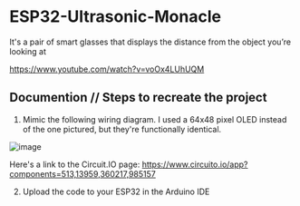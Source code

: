# ESP32-Ultrasonic-Monacle

It's a pair of smart glasses that displays the distance from the object you’re looking at

https://www.youtube.com/watch?v=voOx4LUhUQM

## Documention // Steps to recreate the project

1. Mimic the following wiring diagram. I used a 64x48 pixel OLED instead of the one pictured, but they're functionally identical.

![image](https://user-images.githubusercontent.com/27019702/165429024-f30e5e33-fa4c-496a-a7b1-71ce805893c4.png)

Here's a link to the Circuit.IO page: https://www.circuito.io/app?components=513,13959,360217,985157

2. Upload the code to your ESP32 in the Arduino IDE
